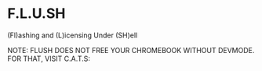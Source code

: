 # F.L.U.SH

(Fl)ashing and (L)icensing Under (SH)ell

NOTE: FLUSH DOES NOT FREE YOUR CHROMEBOOK WITHOUT DEVMODE.
FOR THAT, VISIT C.A.T.S:
